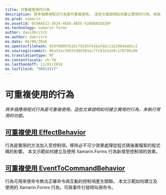 ```yaml
---
title: 可重複使用的行為
description: 跨多個應用程式行為是可重複使用。 這些文章說明如何建立實用的行為，來執行常用的功能。
ms.prod: xamarin
ms.assetid: DC9AA512-3624-4EE6-AB5E-628EBA55D2DF
ms.technology: xamarin-forms
author: davidbritch
ms.author: dabritch
ms.date: 04/06/2016
ms.openlocfilehash: 039f00997b35c79295f41bafddc1322904da01c2
ms.sourcegitcommit: 06a52ac36031d0d303ac7fc8163a59c178799c80
ms.translationtype: MT
ms.contentlocale: zh-TW
ms.lasthandoff: 11/01/2018
ms.locfileid: "50911537"
---
```

# <a name="reusable-behaviors"></a>可重複使用的行為

_跨多個應用程式行為是可重複使用。這些文章說明如何建立實用的行為，來執行常用的功能。_

## <a name="reusable-effectbehavioreffect-behaviormd"></a>[可重複使用 EffectBehavior](effect-behavior.md)

行為是實用的方法加入至控制項，移除必不可少效果處理從程式碼後置檔案的程式碼的影響。 本文示範如何建立及使用 Xamarin.Forms 行為新增至控制項的效果。

## <a name="reusable-eventtocommandbehaviorevent-to-command-behaviormd"></a>[可重複使用 EventToCommandBehavior](event-to-command-behavior.md)

行為可用來使命令無法正確命令與互動的控制項產生關聯。 本文示範如何建立及使用的 Xamarin.Forms 行為，可與事件引發時叫用命令。
